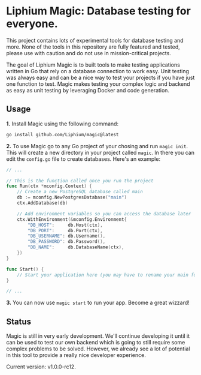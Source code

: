 # Liphium Magic: Database testing for everyone.

This project contains lots of experimental tools for database testing and more. None of the tools in this repository are fully featured and tested, please use with caution and do not use in mission-critical projects.

The goal of Liphium Magic is to built tools to make testing applications written in Go that rely on a database connection to work easy. Unit testing was always easy and can be a nice way to test your projects if you have just one function to test. Magic makes testing your complex logic and backend as easy as unit testing by leveraging Docker and code generation.

## Usage

**1.** Install Magic using the following command:

```sh
go install github.com/Liphium/magic@latest
```

**2.** To use Magic go to any Go project of your chosing and run `magic init`. This will create a new directory in your project called `magic`. In there you can edit the `config.go` file to create databases. Here's an example:

```go
// ...

// This is the function called once you run the project
func Run(ctx *mconfig.Context) {
	// Create a new PostgreSQL database called main
	db := mconfig.NewPostgresDatabase("main")
	ctx.AddDatabase(db)

	// Add environment variables so you can access the database later
	ctx.WithEnvironment(&mconfig.Environment{
		"DB_HOST":     db.Host(ctx),
		"DB_PORT":     db.Port(ctx),
		"DB_USERNAME": db.Username(),
		"DB_PASSWORD": db.Password(),
		"DB_NAME":     db.DatabaseName(ctx),
	})
}

func Start() {
    // Start your application here (you may have to rename your main function or move it to a different module, sorry, otherwise Magic can't work)
}

// ...
```

**3.** You can now use `magic start` to run your app. Become a great wizzard!

## Status

Magic is still in very early development. We'll continue developing it until it can be used to test our own backend which is going to still require some complex problems to be solved. However, we already see a lot of potential in this tool to provide a really nice developer experience.

Current version: v1.0.0-rc12.

